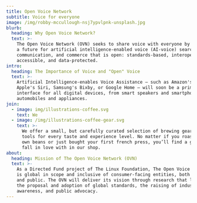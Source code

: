 ```yaml
---
title: Open Voice Network
subtitle: Voice for everyone
image: /img/robby-mccullough-nsj7ypvlpnk-unsplash.jpg
blurb:
  heading: Why Open Voice Network?
  text: >-
    The Open Voice Network (OVN) seeks to share voice with everyone by creating
    a future for artificial intelligence-enabled voice (AI-voice) search,
    communication, and commerce that is open: standards-based, interoperable,
    accessible, and data-protected.
intro:
  heading: The Importance of Voice and "Open" Voice
  text: >-
    Artificial Intelligence-enables Voice Assistance – such as Amazon's Alex,
    Apple's Siri, Samsung's Bixby, or Google Home – will soon be a primary
    interface for all digital devices, from smart speakers and smartphones to
    automobiles and appliances. 
join:
  - image: img/illustrations-coffee.svg
    text: We
  - image: /img/illustrations-coffee-gear.svg
    text: >-
      We offer a small, but carefully curated selection of brewing gear and
      tools for every taste and experience level. No matter if you roast your
      own beans or just bought your first french press, you’ll find a gadget to
      fall in love with in our shop.
about:
  heading: Mission of The Open Voice Network (OVN)
  text: >-
    As a Directed Fund project of The Linux Foundation, The Open Voice Network
    is global in scope and inclusive of consumer-facing entities, both private
    and public. The OVN will deliver its vision through research that leads to
    the proposal and adoption of global standards, the raising of industry
    awareness, and public advocacy.
---
```


